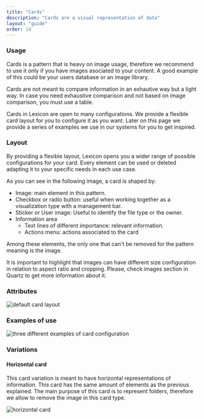 ```yaml
---
title: "Cards"
description: "Cards are a visual representation of data"
layout: "guide"
order: 14
---
```



### Usage
Cards is a pattern that is heavy on image usage, therefore we recommend to use it only if you have images asociated to your content. A good example of this could be your users database or an image library.

Cards are not meant to compare information in an exhautive way but a light way. In case you need exhaustive comparison and not based on image comparison, you must use a table.

Cards in Lexicon are open to many configurations. We provide a flexible card layout for you to configure it as you want. Later on this page we provide a series of examples we use in our systems for you to get inspired.

### Layout
By providing a flexible layout, Lexicon opens you a wider range of possible configurations for your card. Every element can be used or deleted adapting it to your specific needs in each use case.

As you can see in the following image, a card is shaped by:
* Image: main element in this pattern.
* Checkbox or radio button: useful when working together as a visualization type with a management bar.
* Sticker or User image: Useful to identify the file type or the owner.
* Information area
	* Text lines of different importance: relevant information.
	* Actions menu: actions associated to the card

Among these elements, the only one that can't be removed for the pattern meaning is the image.

It is important to highlight that images can have different size configuration in relation to aspect ratio and cropping. Please, check images section in Quartz to get more information about it.

### Attributes

![default card layout](/images/lexicon-1/cardLayout.png)

### Examples of use

![three different examples of card configuration](/images/lexicon-1/cardExample.png)

### Variations

#### Horizontal card

This card variation is meant to have horizontal representations of information. This card has the same amount of elements as the previous explained. The main purpose of this card is to represent folders, therefore we allow to remove the image in this card type.

![horizontal card](/images/lexicon-1/cardHorizontal.png)

